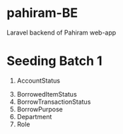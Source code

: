 # pahiram-BE
Laravel backend of Pahiram web-app


# Seeding Batch 1
1. AccountStatus
<!-- 2. Course -->
3. BorrowedItemStatus
4. BorrowTransactionStatus
5. BorrowPurpose
6. Department
7. Role
